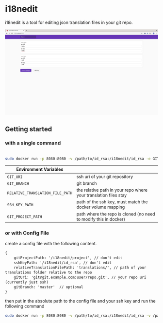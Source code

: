 
# i18nedit

  

i18nedit is a tool for editing json translation files in your git repo.

  

![screenshot](screenshot.png?raw=true)

  

## Getting started

  

### with a single command

  

```bash

sudo docker run -p 8080:8080 -v /path/to/id_rsa:/i18nedit/id_rsa -e GIT_URI=git@git.example.com:user/repo.git foolsparadise/i18nedit

```

  
  

| Environment Variables |  |
|--|--|
| `GIT_URI` |  ssh uri of your git repository |
| `GIT_BRANCH` | git branch |
| `RELATIVE_TRANSLATION_FILE_PATH` | the relative path in your repo where your translation files stay |
| `SSH_KEY_PATH` | path of the ssh key, must match the docker volume mapping |
| `GIT_PROJECT_PATH` | path where the repo is cloned (no need to modify this in docker) |


  

### or with Config File

  

create a config file with the following content.

  

```json5
{
	gitProjectPath: '/i18nedit/project', // don't edit
	sshKeyPath: '/i18nedit/id_rsa', // don't edit
	relativeTranslationFilePath: 'translations/', // path of your translations folder relative to the repo
	gitUri: 'git@git.example.com:user/repo.git', // your repo uri (currently just ssh)
	gitBranch: 'master'  // optional
}
```

  

then put in the absolute path to the config file and your ssh key and run the following command

  

```bash
sudo docker run -p 8080:8080 -v /path/to/id_rsa:/i18nedit/id_rsa -v /path/to/config.json:/i18nedit/config.json foolsparadise/i18nedit
```

